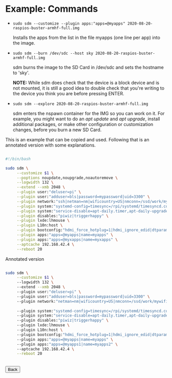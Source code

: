 # Example: Commands

* `sudo sdm --customize --plugin apps:"apps=@myapps" 2020-08-20-raspios-buster-armhf-full.img`

    Installs the apps from the list in the file myapps (one line per app) into the image.

* `sudo sdm --burn /dev/sdc --host sky 2020-08-20-raspios-buster-armhf-full.img`

    sdm burns the image to the SD Card in /dev/sdc and sets the hostname to 'sky'.

    **NOTE:** While sdm does check that the device is a block device and is not mounted, it is still a good idea to double check that you're writing to the device you think you are before pressing ENTER.

* `sudo sdm --explore 2020-08-20-raspios-buster-armhf-full.img`

    sdm enters the nspawn container for the IMG so you can work on it. For example, you might want to do an *apt update* and *apt upgrade*, install additional packages, or make other configuration or customization changes, before you burn a new SD Card.

This is an example that can be copied and used. Following that is an annotated version with some explanations.

```sh

#!/bin/bash

sudo sdm \
     --customize $1 \
     --poptions noupdate,noupgrade,noautoremove \
     --logwidth 132 \
     --extend --xmb 2048 \
     --plugin user:"deluser=pi" \
     --plugin user:"adduser=bls|password=mypassword|uid=3300" \
     --plugin network:"ssh|netman=nm|wificountry=US|nmconn=/ssd/work/mywifi.nmconnection" \
     --plugin system:"systemd-config=timesync=/rpi/systemd/timesyncd.conf" \
     --plugin system:"service-disable=apt-daily.timer,apt-daily-upgrade.timer|eeprom:stable|fstab=/rpi/etc/fstab.lan" \
     --plugin disables:"piwiz|triggerhappy" \
     --plugin lxde:lhmouse \
     --plugin L10n:host \
     --plugin bootconfig:"hdmi_force_hotplug=1|hdmi_ignore_edid|dtparam=sd_poll_once" \
     --plugin apps:"apps=@myapps|name=myapps" \
     --plugin apps:"apps=@myxapps|name=myxapps" \
     --aptcache 192.168.42.4 \
     --reboot 20                                              

```

Annotated version
```sh

sudo sdm \
     --customize $1 \                                                               # Pass the IMG filename as the parameter
     --logwidth 132 \                                                               # Break long log lines at 132 characters
     --extend --xmb 2048 \                                                          # Extend the IMG by 2GB
     --plugin user:"deluser=pi" \                                                   # Delete user pi
     --plugin user:"adduser=bls|password=mypassword|uid=3300" \                     # Create a new user with a password using a specific UID
     --plugin network:"netman=nm|wificountry=US|nmconn=/ssd/work/mywifi.nmconnection" \ # Use Network Manager and set up a connection
                                                                                        # and enable SSH, which is the default
     --plugin system:"systemd-config=timesync=/rpi/systemd/timesyncd.conf" \        # Configure systemd-timesyncd
     --plugin system:"service-disable=apt-daily.timer,apt-daily-upgrade.timer|eeprom:stable|fstab=/rpi/etc/fstab.lan" \ # Other system settings
     --plugin disables:"piwiz|triggerhappy" \                                       # Disable piwiz and triggerhappy
     --plugin lxde:lhmouse \                                                        # If done against a desktop version, enable left-handed mouse
     --plugin L10n:host \                                                           # Get localization settings from the host
     --plugin bootconfig:"hdmi_force_hotplug=1|hdmi_ignore_edid|dtparam=sd_poll_once" \ # Add some settings to bootconfig
     --plugin apps:"apps=@myapps|name=myapps" \                                     # Install apps from a list
     --plugin apps:"apps=@myapps1|name=myapps2" \                                   # Install more apps
     --aptcache 192.168.42.4 \
     --reboot 20                                              

```

<br>
<form>
<input type="button" value="Back" onclick="history.back()">
</form>

